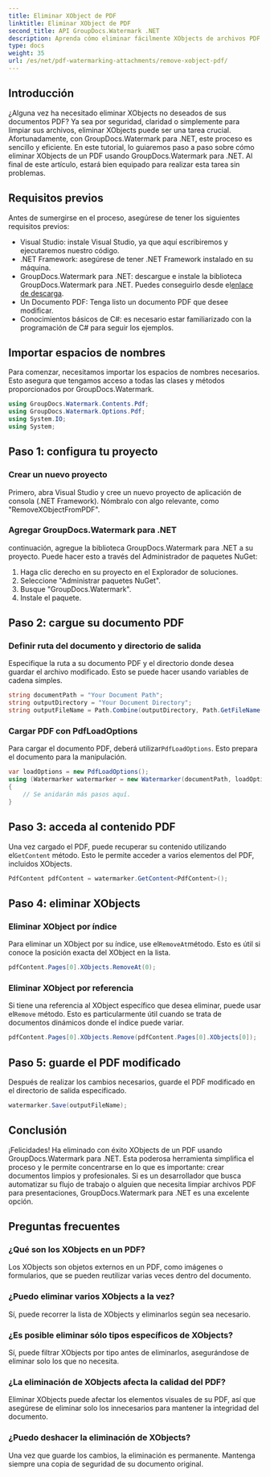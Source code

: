 ```yaml
---
title: Eliminar XObject de PDF
linktitle: Eliminar XObject de PDF
second_title: API GroupDocs.Watermark .NET
description: Aprenda cómo eliminar fácilmente XObjects de archivos PDF usando GroupDocs.Watermark para .NET con nuestro completo tutorial paso a paso.
type: docs
weight: 35
url: /es/net/pdf-watermarking-attachments/remove-xobject-pdf/
---
```

## Introducción
¿Alguna vez ha necesitado eliminar XObjects no deseados de sus documentos PDF? Ya sea por seguridad, claridad o simplemente para limpiar sus archivos, eliminar XObjects puede ser una tarea crucial. Afortunadamente, con GroupDocs.Watermark para .NET, este proceso es sencillo y eficiente. En este tutorial, lo guiaremos paso a paso sobre cómo eliminar XObjects de un PDF usando GroupDocs.Watermark para .NET. Al final de este artículo, estará bien equipado para realizar esta tarea sin problemas.
## Requisitos previos
Antes de sumergirse en el proceso, asegúrese de tener los siguientes requisitos previos:
- Visual Studio: instale Visual Studio, ya que aquí escribiremos y ejecutaremos nuestro código.
- .NET Framework: asegúrese de tener .NET Framework instalado en su máquina.
-  GroupDocs.Watermark para .NET: descargue e instale la biblioteca GroupDocs.Watermark para .NET. Puedes conseguirlo desde el[enlace de descarga](https://releases.groupdocs.com/Watermark/net/).
- Un Documento PDF: Tenga listo un documento PDF que desee modificar.
- Conocimientos básicos de C#: es necesario estar familiarizado con la programación de C# para seguir los ejemplos.
## Importar espacios de nombres
Para comenzar, necesitamos importar los espacios de nombres necesarios. Esto asegura que tengamos acceso a todas las clases y métodos proporcionados por GroupDocs.Watermark.
```csharp
using GroupDocs.Watermark.Contents.Pdf;
using GroupDocs.Watermark.Options.Pdf;
using System.IO;
using System;
```
## Paso 1: configura tu proyecto
### Crear un nuevo proyecto
Primero, abra Visual Studio y cree un nuevo proyecto de aplicación de consola (.NET Framework). Nómbralo con algo relevante, como "RemoveXObjectFromPDF".
### Agregar GroupDocs.Watermark para .NET
continuación, agregue la biblioteca GroupDocs.Watermark para .NET a su proyecto. Puede hacer esto a través del Administrador de paquetes NuGet:
1. Haga clic derecho en su proyecto en el Explorador de soluciones.
2. Seleccione "Administrar paquetes NuGet".
3. Busque "GroupDocs.Watermark".
4. Instale el paquete.
## Paso 2: cargue su documento PDF
### Definir ruta del documento y directorio de salida
Especifique la ruta a su documento PDF y el directorio donde desea guardar el archivo modificado. Esto se puede hacer usando variables de cadena simples.
```csharp
string documentPath = "Your Document Path";
string outputDirectory = "Your Document Directory";
string outputFileName = Path.Combine(outputDirectory, Path.GetFileName(documentPath));
```
### Cargar PDF con PdfLoadOptions
 Para cargar el documento PDF, deberá utilizar`PdfLoadOptions`. Esto prepara el documento para la manipulación.
```csharp
var loadOptions = new PdfLoadOptions();
using (Watermarker watermarker = new Watermarker(documentPath, loadOptions))
{
    // Se anidarán más pasos aquí.
}
```
## Paso 3: acceda al contenido PDF
 Una vez cargado el PDF, puede recuperar su contenido utilizando el`GetContent` método. Esto le permite acceder a varios elementos del PDF, incluidos XObjects.
```csharp
PdfContent pdfContent = watermarker.GetContent<PdfContent>();
```
## Paso 4: eliminar XObjects
### Eliminar XObject por índice
 Para eliminar un XObject por su índice, use el`RemoveAt`método. Esto es útil si conoce la posición exacta del XObject en la lista.
```csharp
pdfContent.Pages[0].XObjects.RemoveAt(0);
```
### Eliminar XObject por referencia
 Si tiene una referencia al XObject específico que desea eliminar, puede usar el`Remove` método. Esto es particularmente útil cuando se trata de documentos dinámicos donde el índice puede variar.
```csharp
pdfContent.Pages[0].XObjects.Remove(pdfContent.Pages[0].XObjects[0]);
```
## Paso 5: guarde el PDF modificado
Después de realizar los cambios necesarios, guarde el PDF modificado en el directorio de salida especificado.
```csharp
watermarker.Save(outputFileName);
```
## Conclusión
¡Felicidades! Ha eliminado con éxito XObjects de un PDF usando GroupDocs.Watermark para .NET. Esta poderosa herramienta simplifica el proceso y le permite concentrarse en lo que es importante: crear documentos limpios y profesionales. Si es un desarrollador que busca automatizar su flujo de trabajo o alguien que necesita limpiar archivos PDF para presentaciones, GroupDocs.Watermark para .NET es una excelente opción.
## Preguntas frecuentes
### ¿Qué son los XObjects en un PDF?
Los XObjects son objetos externos en un PDF, como imágenes o formularios, que se pueden reutilizar varias veces dentro del documento.
### ¿Puedo eliminar varios XObjects a la vez?
Sí, puede recorrer la lista de XObjects y eliminarlos según sea necesario.
### ¿Es posible eliminar sólo tipos específicos de XObjects?
Sí, puede filtrar XObjects por tipo antes de eliminarlos, asegurándose de eliminar solo los que no necesita.
### ¿La eliminación de XObjects afecta la calidad del PDF?
Eliminar XObjects puede afectar los elementos visuales de su PDF, así que asegúrese de eliminar solo los innecesarios para mantener la integridad del documento.
### ¿Puedo deshacer la eliminación de XObjects?
Una vez que guarde los cambios, la eliminación es permanente. Mantenga siempre una copia de seguridad de su documento original.